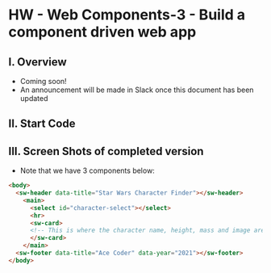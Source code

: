 # HW - Web Components-3 - Build a component driven web app

## I. Overview

- Coming soon!
- An announcement will be made in Slack once this document has been updated


## II. Start Code

<!--- [](_files/) -->


## III. Screen Shots of completed version

- Note that we have 3 components below:

```html
<body>
  <sw-header data-title="Star Wars Character Finder"></sw-header>
    <main>
      <select id="character-select"></select>
      <hr>
      <sw-card>
      <!-- This is where the character name, height, mass and image are displayed -->
      </sw-card>
    </main>
  <sw-footer data-title="Ace Coder" data-year="2021"></sw-footer>
</body>
```
